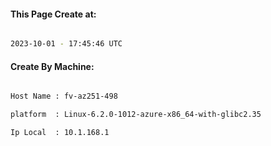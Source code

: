 
   
#### This Page Create at:

```bash

2023-10-01 - 17:45:46 UTC

```

#### Create By Machine:

```bash

Host Name : fv-az251-498

platform  : Linux-6.2.0-1012-azure-x86_64-with-glibc2.35

Ip Local  : 10.1.168.1

```

